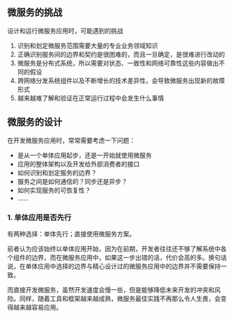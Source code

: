 ## 微服务的挑战



设计和运行微服务应用时，可能遇到的挑战

1. 识别和划定微服务范围需要大量的专业业务领域知识
2. 正确识别服务间的边界和契约是很困难的，而且一旦确定，是很难进行改动的
3. 微服务是分布式系统，所以需要对状态、一致性和网络可靠性这些内容做出不同的假设
4. 跨网络分发系统组件以及不断增长的技术差异性，会导致微服务出现新的故障形式
5. 越来越难了解和验证在正常运行过程中会发生什么事情



## 微服务的设计

在开发微服务应用时，常常需要考虑一下问题：

- 是从一个单体应用起步，还是一开始就使用微服务
- 应用的整体架构以及开发给外部消费者的接口
- 如何识别和划定服务的边界？
- 服务之间是如何通信的？同步还是异步？
- 如何实现服务的可恢复性？
- ......

### 1. 单体应用是否先行

有两种选择：单体先行；直接使用微服务方案。

前者认为应该始终以单体应用开始，因为在前期，开发者往往还不够了解系统中各个组件的边界，而在微服务应用中，如果这一步出错的话，代价会高的多。换句话说，在单体应用中选择的边界与精心设计过的微服务应用中的边界并不需要保持一致。

而直接开发微服务，虽然开发速度会慢一些，但是能够降低未来开发的冲突和风险。同样，随着工具和框架越来越成熟，微服务最佳实践不再那么令人生畏，会变得越来越容易应用。
